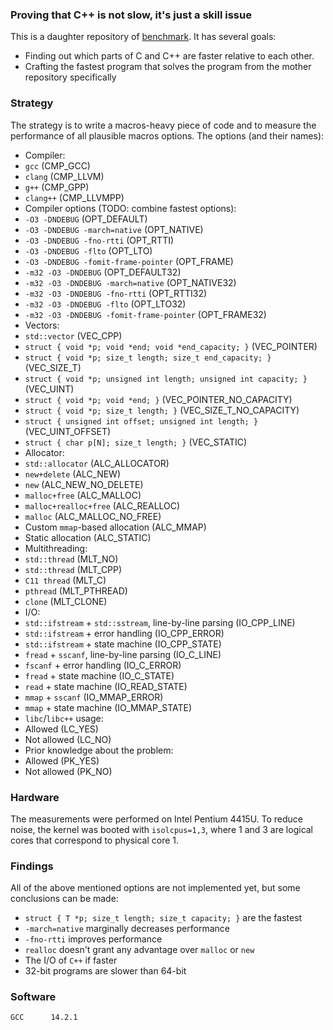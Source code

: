 ### Proving that C++ is not slow, it's just a skill issue

This is a daughter repository of [benchmark](https://github.com/kyrylo-sovailo/benchmark). It has several goals:
 - Finding out which parts of C and C++ are faster relative to each other.
 - Crafting the fastest program that solves the program from the mother repository specifically

### Strategy

The strategy is to write a macros-heavy piece of code and to measure the performance of all plausible macros options. The options (and their names):
 - Compiler:
  - `gcc` (CMP_GCC)
  - `clang` (CMP_LLVM)
  - `g++` (CMP_GPP)
  - `clang++` (CMP_LLVMPP)
 - Compiler options (TODO: combine fastest options):
  - `-O3 -DNDEBUG` (OPT_DEFAULT)
  - `-O3 -DNDEBUG -march=native` (OPT_NATIVE)
  - `-O3 -DNDEBUG -fno-rtti` (OPT_RTTI)
  - `-O3 -DNDEBUG -flto` (OPT_LTO)
  - `-O3 -DNDEBUG -fomit-frame-pointer` (OPT_FRAME)
  - `-m32 -O3 -DNDEBUG` (OPT_DEFAULT32)
  - `-m32 -O3 -DNDEBUG -march=native` (OPT_NATIVE32)
  - `-m32 -O3 -DNDEBUG -fno-rtti` (OPT_RTTI32)
  - `-m32 -O3 -DNDEBUG -flto` (OPT_LTO32)
  - `-m32 -O3 -DNDEBUG -fomit-frame-pointer` (OPT_FRAME32)
 - Vectors:
  - `std::vector` (VEC_CPP)
  - `struct { void *p; void *end; void *end_capacity; }` (VEC_POINTER)
  - `struct { void *p; size_t length; size_t end_capacity; }` (VEC_SIZE_T)
  - `struct { void *p; unsigned int length; unsigned int capacity; }` (VEC_UINT)
  - `struct { void *p; void *end; }` (VEC_POINTER_NO_CAPACITY)
  - `struct { void *p; size_t length; }` (VEC_SIZE_T_NO_CAPACITY)
  - `struct { unsigned int offset; unsigned int length; }` (VEC_UINT_OFFSET)
  - `struct { char p[N]; size_t length; }` (VEC_STATIC)
 - Allocator:
  - `std::allocator` (ALC_ALLOCATOR)
  - `new+delete` (ALC_NEW)
  - `new` (ALC_NEW_NO_DELETE)
  - `malloc+free` (ALC_MALLOC)
  - `malloc+realloc+free` (ALC_REALLOC)
  - `malloc` (ALC_MALLOC_NO_FREE)
  - Custom `mmap`-based allocation (ALC_MMAP)
  - Static allocation (ALC_STATIC)
 - Multithreading:
  - `std::thread` (MLT_NO)
  - `std::thread` (MLT_CPP)
  - `C11 thread` (MLT_C)
  - `pthread` (MLT_PTHREAD)
  - `clone` (MLT_CLONE)
 - I/O:
  - `std::ifstream` + `std::sstream`, line-by-line parsing (IO_CPP_LINE)
  - `std::ifstream` + error handling (IO_CPP_ERROR)
  - `std::ifstream` + state machine (IO_CPP_STATE)
  - `fread` + `sscanf`, line-by-line parsing (IO_C_LINE)
  - `fscanf` + error handling (IO_C_ERROR)
  - `fread` + state machine (IO_C_STATE)
  - `read` + state machine (IO_READ_STATE)
  - `mmap` + `sscanf` (IO_MMAP_ERROR)
  - `mmap` + state machine (IO_MMAP_STATE)
 - `libc`/`libc++` usage:
  - Allowed (LC_YES)
  - Not allowed (LC_NO)
 - Prior knowledge about the problem:
  - Allowed (PK_YES)
  - Not allowed (PK_NO)

### Hardware

The measurements were performed on Intel Pentium 4415U. To reduce noise, the kernel was booted with `isolcpus=1,3`, where 1 and 3 are logical cores that correspond to physical core 1.

### Findings

All of the above mentioned options are not implemented yet, but some conclusions can be made:
 - `struct { T *p; size_t length; size_t capacity; }` are the fastest
 - `-march=native` marginally decreases performance
 - `-fno-rtti` improves performance
 - `realloc` doesn't grant any advantage over `malloc` or `new`
 - The I/O of `C++` if faster
 - 32-bit programs are slower than 64-bit

### Software
```
GCC      14.2.1
```